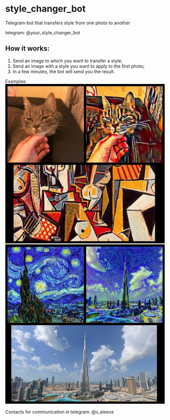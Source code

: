 # style_changer_bot
Telegram-bot that transfers style from one photo to another

telegram: @your_style_changer_bot

## How it works:
1. Send an image to which you want to transfer a style;
2. Send an image with a style you want to apply to the first photo;
3. In a few minutes, the bot will send you the result.

Examples:
![Screenshot](cat.jpg)
![Screenshot](burj_khalifa.jpg)

Contacts for communication in telegram: @v_aleeva

